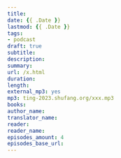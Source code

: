 ```yaml
---
title: 
date: {{ .Date }}
lastmod: {{ .Date }}
tags:
- podcast
draft: true
subtitle: 
description: 
summary: 
url: /x.html
duration: 
length: 
external_mp3: yes
mp3: ting-2023.shufang.org/xxx.mp3
books: 
author_name: 
translator_name: 
reader: 
reader_name: 
episodes_amount: 4
episodes_base_url: 
---
```



